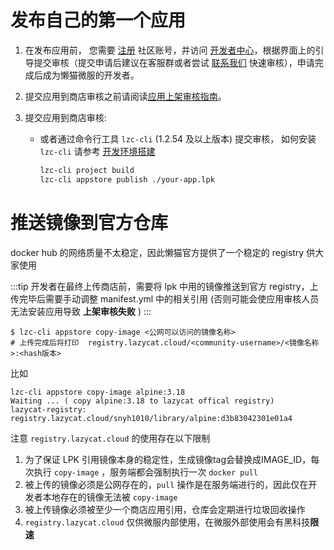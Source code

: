# 发布自己的第一个应用

1. 在发布应用前， 您需要 [注册](https://lazycat.cloud/login?redirect=https://developer.lazycat.cloud/) 社区账号，并访问 [开发者中心](https://developer.lazycat.cloud/manage)，根据界面上的引导提交审核（提交申请后建议在客服群或者尝试 [联系我们](https://lazycat.cloud/about?navtype=AfterSalesService) 快速审核），申请完成后成为懒猫微服的开发者。

2. 提交应用到商店审核之前请阅读[应用上架审核指南](./store-submission-guide.md)。

3. 提交应用到商店审核:

    - 或者通过命令行工具 `lzc-cli` (1.2.54 及以上版本) 提交审核， 如何安装 `lzc-cli` 请参考 [开发环境搭建](https://developer.lazycat.cloud/lzc-cli.html)

        ```bash
        lzc-cli project build
        lzc-cli appstore publish ./your-app.lpk
        ```

# 推送镜像到官方仓库

docker hub 的网络质量不太稳定，因此懒猫官方提供了一个稳定的 registry 供大家使用

:::tip
开发者在最终上传商店前，需要将 lpk 中用的镜像推送到官方 registry，上传完毕后需要手动调整 manifest.yml 中的相关引用 (否则可能会使应用审核人员无法安装应用导致 **上架审核失败** )
:::

```
$ lzc-cli appstore copy-image <公网可以访问的镜像名称>
# 上传完成后将打印  registry.lazycat.cloud/<community-username>/<镜像名称>:<hash版本>
```

比如
```
lzc-cli appstore copy-image alpine:3.18
Waiting ... ( copy alpine:3.18 to lazycat offical registry)
lazycat-registry: registry.lazycat.cloud/snyh1010/library/alpine:d3b83042301e01a4

```

注意 `registry.lazycat.cloud` 的使用存在以下限制

1. 为了保证 LPK 引用镜像本身的稳定性，生成镜像tag会替换成IMAGE_ID，每次执行 `copy-image` ，服务端都会强制执行一次 `docker pull`
2. 被上传的镜像必须是公网存在的，`pull` 操作是在服务端进行的，因此仅在开发者本地存在的镜像无法被 `copy-image`
3. 被上传镜像必须被至少一个商店应用引用，仓库会定期进行垃圾回收操作
4. `registry.lazycat.cloud` 仅供微服内部使用，在微服外部使用会有黑科技**限速**
